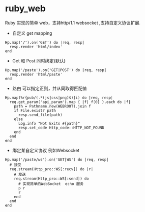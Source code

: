 # ruby_web
Ruby 实现的简单 web，支持http/1.1 websocket ,支持自定义协议扩展.
* 自定义 get mapping
```
Hp.map('/').on('GET') do |req, resp|
  resp.render 'html/index'
end
```
* Get 和 Post 同时绑定(默认)
```
Hp.map('/paste').on('GET|POST') do |req, resp|
  resp.render 'html/paste'
end
```
* 路由 可以指定正则，并从同取得匹配值
```
Hp.map(%r{pub/(.*(js|css|png)$)}i) do |req, resp|
  req.get_param('api_param').map { |f| f[0] }.each do |f|
    path = Pathname.new(WEBROOT).join f
    if File.exist? path
      resp.send_file(path)
    else
      Log.info "Not Exits #{path}"
      resp.set_code Http_code::HTTP_NOT_FOUND
    end
  end
end
```
* 绑定某自定义协议 例如Websocket
```
Hp.map('/paste/ws').on('GET|WS') do |req, resp|
  # 接受
  req.stream(Http_pro::WS[:recv]) do |r|
    # 发送
    req.stream(Http_pro::WS[:send]) do
      # 实现简单的WebSocket  echo 服务
      p r
      r
    end
  end
end
```


